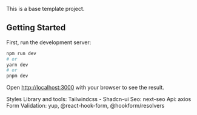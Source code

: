 This is a base template project.

## Getting Started

First, run the development server:

```bash
npm run dev
# or
yarn dev
# or
pnpm dev
```

Open [http://localhost:3000](http://localhost:3000) with your browser to see the result.

Styles Library and tools: Tailwindcss - Shadcn-ui
Seo: next-seo
Api: axios
Form Validation: yup, @react-hook-form, @hookform/resolvers
